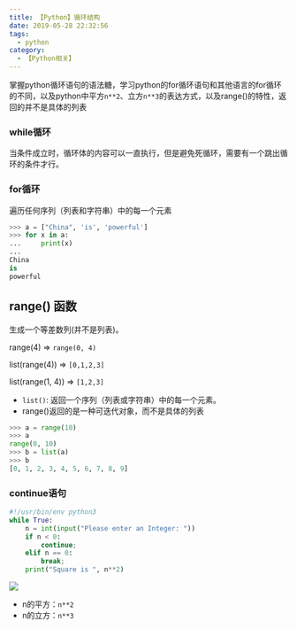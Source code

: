 ```yaml
---
title: 【Python】循环结构
date: 2019-05-28 22:32:56
tags:
  - python
category:
  - 【Python相关】
---
```


掌握python循环语句的语法糖，学习python的for循环语句和其他语言的for循环的不同，以及python中平方`n**2`、立方`n**3`的表达方式，以及range()的特性，返回的并不是具体的列表

<!--more-->

### while循环

当条件成立时，循环体的内容可以一直执行，但是避免死循环，需要有一个跳出循环的条件才行。

### for循环

遍历任何序列（列表和字符串）中的每一个元素

```python
>>> a = ["China", 'is', 'powerful']
>>> for x in a:
...     print(x)
...
China
is
powerful
```

## range() 函数

生成一个等差数列(并不是列表)。

range(4) => `range(0, 4)`

list(range(4)) => `[0,1,2,3]`

list(range(1, 4)) => `[1,2,3]`

- `list()`: 返回一个序列（列表或字符串）中的每一个元素。
- range()返回的是一种可迭代对象，而不是具体的列表

```python
>>> a = range(10)
>>> a
range(0, 10)
>>> b = list(a)
>>> b
[0, 1, 2, 3, 4, 5, 6, 7, 8, 9]
````

### continue语句

```python
#!/usr/bin/env python3
while True:
    n = int(input("Please enter an Integer: "))
    if n < 0:
        continue;
    elif n == 0:
        break;
    print("Square is ", n**2)
```

![](https://ws1.sinaimg.cn/mw690/005EgYNMly1g3im99pphoj307w05gjrw.jpg)

- n的平方：`n**2`
- n的立方：`n**3`
